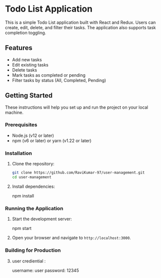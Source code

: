 # Todo List Application

This is a simple Todo List application built with React and Redux. Users can create, edit, delete, and filter their tasks. The application also supports task completion toggling.

## Features

- Add new tasks
- Edit existing tasks
- Delete tasks
- Mark tasks as completed or pending
- Filter tasks by status (All, Completed, Pending)

## Getting Started

These instructions will help you set up and run the project on your local machine.

### Prerequisites

- Node.js (v12 or later)
- npm (v6 or later) or yarn (v1.22 or later)

### Installation

1. Clone the repository:
    ```sh
    git clone https://github.com/RaviKumar-97/user-management.git
    cd user-management
    

2. Install dependencies:
     
    npm install
   
### Running the Application

1. Start the development server:
  
    npm start
    
2. Open your browser and navigate to `http://localhost:3000`.

### Building for Production

3. user crediential :
	
	username: user
 	password: 12345